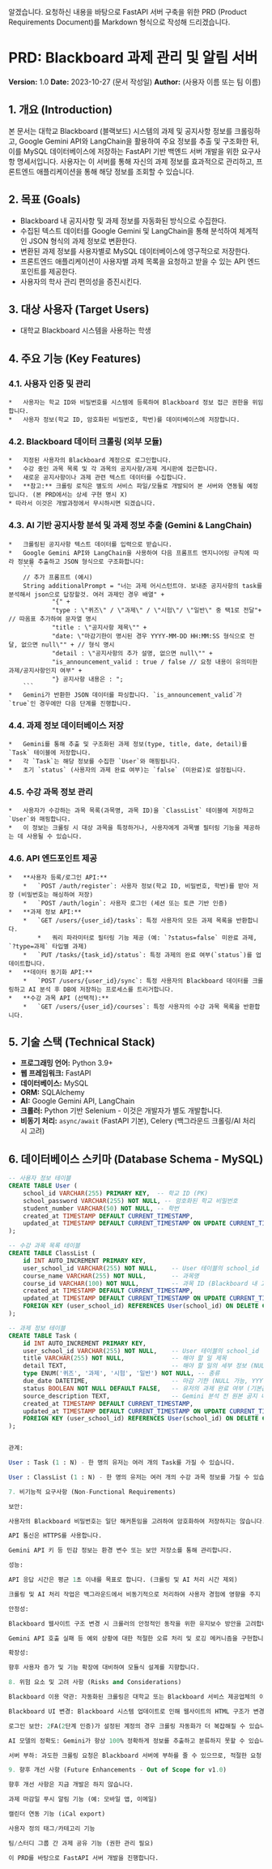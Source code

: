 알겠습니다. 요청하신 내용을 바탕으로 FastAPI 서버 구축을 위한 PRD (Product Requirements Document)를 Markdown 형식으로 작성해 드리겠습니다.

# PRD: Blackboard 과제 관리 및 알림 서버

**Version:** 1.0
**Date:** 2023-10-27 (문서 작성일)
**Author:** (사용자 이름 또는 팀 이름)

## 1. 개요 (Introduction)

본 문서는 대학교 Blackboard (블랙보드) 시스템의 과제 및 공지사항 정보를 크롤링하고, Google Gemini API와 LangChain을 활용하여 주요 정보를 추출 및 구조화한 뒤, 이를 MySQL 데이터베이스에 저장하는 FastAPI 기반 백엔드 서버 개발을 위한 요구사항 명세서입니다. 사용자는 이 서버를 통해 자신의 과제 정보를 효과적으로 관리하고, 프론트엔드 애플리케이션을 통해 해당 정보를 조회할 수 있습니다.

## 2. 목표 (Goals)

*   Blackboard 내 공지사항 및 과제 정보를 자동화된 방식으로 수집한다.
*   수집된 텍스트 데이터를 Google Gemini 및 LangChain을 통해 분석하여 체계적인 JSON 형식의 과제 정보로 변환한다.
*   변환된 과제 정보를 사용자별로 MySQL 데이터베이스에 영구적으로 저장한다.
*   프론트엔드 애플리케이션이 사용자별 과제 목록을 요청하고 받을 수 있는 API 엔드포인트를 제공한다.
*   사용자의 학사 관리 편의성을 증진시킨다.

## 3. 대상 사용자 (Target Users)

*   대학교 Blackboard 시스템을 사용하는 학생

## 4. 주요 기능 (Key Features)

### 4.1. 사용자 인증 및 관리
    *   사용자는 학교 ID와 비밀번호를 시스템에 등록하여 Blackboard 정보 접근 권한을 위임합니다.
    *   사용자 정보(학교 ID, 암호화된 비밀번호, 학번)를 데이터베이스에 저장합니다.

### 4.2. Blackboard 데이터 크롤링 (외부 모듈)
    *   지정된 사용자의 Blackboard 계정으로 로그인합니다.
    *   수강 중인 과목 목록 및 각 과목의 공지사항/과제 게시판에 접근합니다.
    *   새로운 공지사항이나 과제 관련 텍스트 데이터를 수집합니다.
    *   **참고:** 크롤링 로직은 별도의 서비스 파일/모듈로 개발되어 본 서버와 연동될 예정입니다. (본 PRD에서는 상세 구현 명시 X)
    * 따라서 이것은 개발과정에서 무시하시면 되겠습니다. 

### 4.3. AI 기반 공지사항 분석 및 과제 정보 추출 (Gemini & LangChain)
    *   크롤링된 공지사항 텍스트 데이터를 입력으로 받습니다.
    *   Google Gemini API와 LangChain을 사용하여 다음 프롬프트 엔지니어링 규칙에 따라 정보를 추출하고 JSON 형식으로 구조화합니다:
        ```
        // 추가 프롬프트 (예시)
        String additionalPrompt = "너는 과제 어시스턴트야. 보내준 공지사항의 task를 분석해서 json으로 답장할것. 여러 과제인 경우 배열" +
                "{" +
                "type : \"퀴즈\" / \"과제\" / \"시험\"/ \"일반\" 중 택1로 전달"+ // 따옴표 추가하여 문자열 명시
                "title : \"공지사항 제목\"" +
                "date: \"마감기한이 명시된 경우 YYYY-MM-DD HH:MM:SS 형식으로 전달, 없으면 null\"" + // 형식 명시
                "detail : \"공지사항의 추가 설명, 없으면 null\"" +
                "is_announcement_valid : true / false // 요청 내용이 유의미한 과제/공지사항인지 여부" +
                "} 공지사항 내용은 : ";
        ```
    *   Gemini가 반환한 JSON 데이터를 파싱합니다. `is_announcement_valid`가 `true`인 경우에만 다음 단계를 진행합니다.

### 4.4. 과제 정보 데이터베이스 저장
    *   Gemini를 통해 추출 및 구조화된 과제 정보(type, title, date, detail)를 `Task` 테이블에 저장합니다.
    *   각 `Task`는 해당 정보를 수집한 `User`와 매핑됩니다.
    *   초기 `status` (사용자의 과제 완료 여부)는 `false` (미완료)로 설정됩니다.

### 4.5. 수강 과목 정보 관리
    *   사용자가 수강하는 과목 목록(과목명, 과목 ID)을 `ClassList` 테이블에 저장하고 `User`와 매핑합니다.
    *   이 정보는 크롤링 시 대상 과목을 특정하거나, 사용자에게 과목별 필터링 기능을 제공하는 데 사용될 수 있습니다.

### 4.6. API 엔드포인트 제공
    *   **사용자 등록/로그인 API:**
        *   `POST /auth/register`: 사용자 정보(학교 ID, 비밀번호, 학번)를 받아 저장 (비밀번호는 해싱하여 저장)
        *   `POST /auth/login`: 사용자 로그인 (세션 또는 토큰 기반 인증)
    *   **과제 정보 API:**
        *   `GET /users/{user_id}/tasks`: 특정 사용자의 모든 과제 목록을 반환합니다.
            *   쿼리 파라미터로 필터링 기능 제공 (예: `?status=false` 미완료 과제, `?type=과제` 타입별 과제)
        *   `PUT /tasks/{task_id}/status`: 특정 과제의 완료 여부(`status`)를 업데이트합니다.
    *   **데이터 동기화 API:**
        *   `POST /users/{user_id}/sync`: 특정 사용자의 Blackboard 데이터를 크롤링하고 AI 분석 후 DB에 저장하는 프로세스를 트리거합니다.
    *   **수강 과목 API (선택적):**
        *   `GET /users/{user_id}/courses`: 특정 사용자의 수강 과목 목록을 반환합니다.

## 5. 기술 스택 (Technical Stack)

*   **프로그래밍 언어:** Python 3.9+
*   **웹 프레임워크:** FastAPI
*   **데이터베이스:** MySQL
*   **ORM:** SQLAlchemy
*   **AI:** Google Gemini API, LangChain
*   **크롤러:** Python 기반 Selenium - 이것은 개발자가 별도 개발합니다.
*   **비동기 처리:** `async/await` (FastAPI 기본), Celery (백그라운드 크롤링/AI 처리 시 고려)

## 6. 데이터베이스 스키마 (Database Schema - MySQL)

```sql
-- 사용자 정보 테이블
CREATE TABLE User (
    school_id VARCHAR(255) PRIMARY KEY,  -- 학교 ID (PK)
    school_password VARCHAR(255) NOT NULL, -- 암호화된 학교 비밀번호
    student_number VARCHAR(50) NOT NULL, -- 학번
    created_at TIMESTAMP DEFAULT CURRENT_TIMESTAMP,
    updated_at TIMESTAMP DEFAULT CURRENT_TIMESTAMP ON UPDATE CURRENT_TIMESTAMP
);

-- 수강 과목 목록 테이블
CREATE TABLE ClassList (
    id INT AUTO_INCREMENT PRIMARY KEY,
    user_school_id VARCHAR(255) NOT NULL,    -- User 테이블의 school_id (FK)
    course_name VARCHAR(255) NOT NULL,       -- 과목명
    course_id VARCHAR(100) NOT NULL,         -- 과목 ID (Blackboard 내 고유 ID)
    created_at TIMESTAMP DEFAULT CURRENT_TIMESTAMP,
    updated_at TIMESTAMP DEFAULT CURRENT_TIMESTAMP ON UPDATE CURRENT_TIMESTAMP,
    FOREIGN KEY (user_school_id) REFERENCES User(school_id) ON DELETE CASCADE
);

-- 과제 정보 테이블
CREATE TABLE Task (
    id INT AUTO_INCREMENT PRIMARY KEY,
    user_school_id VARCHAR(255) NOT NULL,    -- User 테이블의 school_id (FK)
    title VARCHAR(255) NOT NULL,             -- 해야 할 일 제목
    detail TEXT,                             -- 해야 할 일의 세부 정보 (NULL 가능)
    type ENUM('퀴즈', '과제', '시험', '일반') NOT NULL, -- 종류
    due_date DATETIME,                       -- 마감 기한 (NULL 가능, YYYY-MM-DD HH:MM:SS 형식)
    status BOOLEAN NOT NULL DEFAULT FALSE,   -- 유저의 과제 완료 여부 (기본값: 미완료)
    source_description TEXT,                 -- Gemini 분석 전 원본 공지 내용 (선택적, 디버깅/로깅용)
    created_at TIMESTAMP DEFAULT CURRENT_TIMESTAMP,
    updated_at TIMESTAMP DEFAULT CURRENT_TIMESTAMP ON UPDATE CURRENT_TIMESTAMP,
    FOREIGN KEY (user_school_id) REFERENCES User(school_id) ON DELETE CASCADE
);


관계:

User : Task (1 : N) - 한 명의 유저는 여러 개의 Task를 가질 수 있습니다.

User : ClassList (1 : N) - 한 명의 유저는 여러 개의 수강 과목 정보를 가질 수 있습니다.

7. 비기능적 요구사항 (Non-Functional Requirements)

보안:

사용자의 Blackboard 비밀번호는 일단 해커톤임을 고려하여 암호화하여 저장하지는 않습니다. 로그인은 추후에 제대로 구현합니다. 

API 통신은 HTTPS를 사용합니다.

Gemini API 키 등 민감 정보는 환경 변수 또는 보안 저장소를 통해 관리합니다.

성능:

API 응답 시간은 평균 1초 이내를 목표로 합니다. (크롤링 및 AI 처리 시간 제외)

크롤링 및 AI 처리 작업은 백그라운드에서 비동기적으로 처리하여 사용자 경험에 영향을 주지 않도록 고려합니다. (예: Celery)

안정성:

Blackboard 웹사이트 구조 변경 시 크롤러의 안정적인 동작을 위한 유지보수 방안을 고려합니다.

Gemini API 호출 실패 등 예외 상황에 대한 적절한 오류 처리 및 로깅 메커니즘을 구현합니다.

확장성:

향후 사용자 증가 및 기능 확장에 대비하여 모듈식 설계를 지향합니다.

8. 위험 요소 및 고려 사항 (Risks and Considerations)

Blackboard 이용 약관: 자동화된 크롤링은 대학교 또는 Blackboard 서비스 제공업체의 이용 약관에 위배될 수 있습니다. 반드시 관련 규정을 확인하고 준수해야 하며, 필요한 경우 학교 측의 허가를 받아야 합니다. 이로 인한 계정 정지 등의 불이익은 서비스 제공자가 책임지지 않습니다.

Blackboard UI 변경: Blackboard 시스템 업데이트로 인해 웹사이트의 HTML 구조가 변경되면 크롤러가 정상 동작하지 않을 수 있습니다. 주기적인 유지보수가 필요합니다.

로그인 보안: 2FA(2단계 인증)가 설정된 계정의 경우 크롤링 자동화가 더 복잡해질 수 있습니다.

AI 모델의 정확도: Gemini가 항상 100% 정확하게 정보를 추출하고 분류하지 못할 수 있습니다. 예외 처리 및 사용자에 의한 수정 기능이 필요할 수 있습니다.

서버 부하: 과도한 크롤링 요청은 Blackboard 서버에 부하를 줄 수 있으므로, 적절한 요청 간격(delay)을 설정해야 합니다.

9. 향후 개선 사항 (Future Enhancements - Out of Scope for v1.0)

향후 개선 사항은 지금 개발은 하지 않습니다. 

과제 마감일 푸시 알림 기능 (예: 모바일 앱, 이메일)

캘린더 연동 기능 (iCal export)

사용자 정의 태그/카테고리 기능

팀/스터디 그룹 간 과제 공유 기능 (권한 관리 필요)

이 PRD를 바탕으로 FastAPI 서버 개발을 진행합니다. 